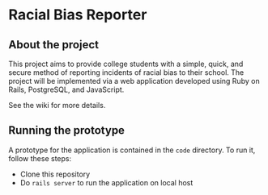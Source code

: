 # Racial Bias Reporter
## About the project ##
This project aims to provide college students with a simple, quick, and secure method of reporting incidents of racial bias to their school. The project will be implemented via a web application developed using Ruby on Rails, PostgreSQL, and JavaScript.

See the wiki for more details.

## Running the prototype ##
A prototype for the application is contained in the `code` directory. To run it, follow these steps:
* Clone this repository
* Do `rails server` to run the application on local host